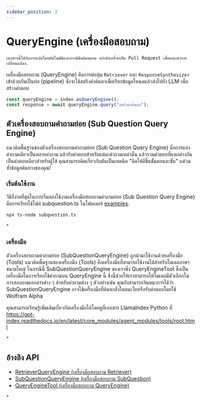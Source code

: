 ```yaml
---
sidebar_position: 3
---
```


# QueryEngine (เครื่องมือสอบถาม)

`เอกสารนี้ได้รับการแปลโดยอัตโนมัติและอาจมีข้อผิดพลาด อย่าลังเลที่จะเปิด Pull Request เพื่อแนะนำการเปลี่ยนแปลง.`

เครื่องมือสอบถาม (QueryEngine) คือการห่อหุ้ม `Retriever` และ `ResponseSynthesizer` เข้าด้วยกันเป็นท่อ (pipeline) ซึ่งจะใช้สตริงคำค้นหาเพื่อเรียกข้อมูลโหนดแล้วส่งไปยัง LLM เพื่อสร้างคำตอบ

```typescript
const queryEngine = index.asQueryEngine();
const response = await queryEngine.query("สตริงคำค้นหา");
```

## ตัวเครื่องสอบถามคำถามย่อย (Sub Question Query Engine)

แนวคิดพื้นฐานของตัวเครื่องสอบถามคำถามย่อย (Sub Question Query Engine) คือการแบ่งคำถามเดียวเป็นหลายคำถาม แล้วรับคำตอบสำหรับแต่ละคำถามเหล่านั้น แล้วรวมคำตอบที่แตกต่างกันเป็นคำตอบเดียวสำหรับผู้ใช้ คุณสามารถคิดเกี่ยวกับมันเป็นเทคนิค "คิดให้ดีขึ้นขั้นตอนละขั้น" แต่วนซ้ำข้อมูลต้นทางของคุณ!

### เริ่มต้นใช้งาน

วิธีที่ง่ายที่สุดในการเริ่มลองใช้งานเครื่องมือสอบถามคำถามย่อย (Sub Question Query Engine) คือการเรียกใช้ไฟล์ subquestion.ts ในโฟลเดอร์ [examples](https://github.com/run-llama/LlamaIndexTS/blob/main/examples/subquestion.ts).

```bash
npx ts-node subquestion.ts
```

"

### เครื่องมือ

ตัวเครื่องสอบถามคำถามย่อย (SubQuestionQueryEngine) ถูกนำมาใช้งานด้วยเครื่องมือ (Tools) แนวคิดพื้นฐานของเครื่องมือ (Tools) คือเครื่องมือที่สามารถใช้งานได้สำหรับโมเดลภาษาขนาดใหญ่ ในกรณีนี้ SubQuestionQueryEngine ของเราพึ่ง QueryEngineTool ซึ่งเป็นเครื่องมือในการเรียกใช้คำถามบน QueryEngine นี้ สิ่งนี้ช่วยให้เราสามารถให้โมเดลมีตัวเลือกในการสอบถามเอกสารต่าง ๆ สำหรับคำถามต่าง ๆ ตัวอย่างเช่น คุณยังสามารถจินตนาการได้ว่า SubQuestionQueryEngine อาจใช้เครื่องมือที่ค้นหาสิ่งใดบนเว็บหรือรับคำตอบโดยใช้ Wolfram Alpha

คุณสามารถเรียนรู้เพิ่มเติมเกี่ยวกับเครื่องมือได้โดยดูที่เอกสาร LlamaIndex Python ที่ https://gpt-index.readthedocs.io/en/latest/core_modules/agent_modules/tools/root.html

"

## อ้างอิง API

- [RetrieverQueryEngine (เครื่องมือสอบถาม Retriever)](../../api/classes/RetrieverQueryEngine.md)
- [SubQuestionQueryEngine (เครื่องมือสอบถาม SubQuestion)](../../api/classes/SubQuestionQueryEngine.md)
- [QueryEngineTool (เครื่องมือสอบถาม QueryEngine)](../../api/interfaces/QueryEngineTool.md)

"
